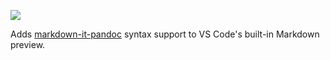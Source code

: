 [![](https://vsmarketplacebadge.apphb.com/version/ickc.markdown-it-pandoc.svg)](https://marketplace.visualstudio.com/items?itemName=ickc.markdown-it-pandoc)

Adds [markdown-it-pandoc](https://github.com/mb21/markdown-it-pandoc) syntax support to VS Code's built-in Markdown preview.
